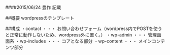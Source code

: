 ####2015/06/24 豊作 記載


##概要
wordpressのテンプレート


##構成
・contact ・・・ お問い合わせフォーム（wordpress内でPOSTを使うと正常に動作しないため、wordpress外に置く。）
・wp-admin ・・・ 管理画面系
・wp-includes ・・・ コアとなる部分
・wp-content ・・・ メインコンテンツ部分
